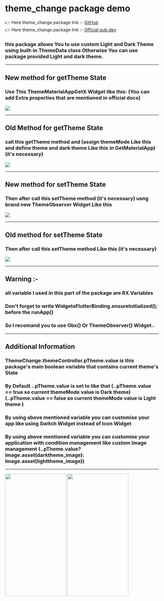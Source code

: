 # theme_change package demo
👉 Here theme_change package link :- <a href="https://github.com/sumitFlutter/theme_change">GitHub </a><br>
👉 Here theme_change package link :- <a href="https://pub.dev/packages/theme_change">Official pub.dev </a><br>
<h3>this package allows You to use custom Light and Dark Theme using built-in ThemeData class Otherwise You can use package provided Light and dark theme.</h3>
<hr>
<h2> New method for getTheme State </h2>
<h3> Use This ThemeMaterialAppGetX Widget like this: (You can add Extra properties that are mentioned in official docs)</h3>
<img src="https://github.com/user-attachments/assets/6432974b-52cd-4aaf-b9e8-bc8a5311651d"/>
<hr>
<h2> Old Method for getTheme State </h2>
<h3>call this getTheme method and (assign themeMode Like this and define theme and dark theme Like this in GetMaterialApp) (it's necessary)</h3>
<image src="https://github.com/user-attachments/assets/a9577a22-03da-4abb-b3f6-d976bf02135c"/>
 <hr>
<h2> New method for setTheme State </h2>
<h3>Then after call this setTheme method  (it's necessary) usng brand new ThemeObserver Widget Like this</h3>
<img src="https://github.com/user-attachments/assets/baee7f3b-8222-4c4d-a2d2-6448239761a1" />
  <hr>
<h2> Old method for setTheme State </h2>
<h3>Then after call this setTheme method Like this (it's necessary)</h3>
<image src="https://github.com/user-attachments/assets/a22a6d7f-8200-4b1c-b00b-0fadc434a62c" />
 <hr>
<h2> Warning :-</h2>
<h3> all variable I used in this part of the package are RX Variables</h3>
 <h3> Don't forget to write WidgetsFlutterBinding.ensureInitialized(); before the runApp() </h3>
<h3> So I recomand you to use Obx()  Or ThemeObserver() Widget.. </h3>
<hr>
<h2>Additional Information</h2>
<h3>ThemeChange.themeController.pTheme.value is this package's main boolean variable that contains current theme's State</h3>
<h3>By Default ..pTheme.value is set to like that
 (..pTheme.value == true so current themeMode value is Dark theme)
 (..pTheme.value == false so current themeMode value is Light theme )</h3>
<h3>By using above mentioned variable you can customise your app like using Switch Widget instead of Icon Widget</h3>
<h3>By using above mentioned variable you can customise your application with condition management
like custom Image management (..pTheme.value?Image.asset(darktheme_image): Image.asset(lighttheme_image))</h3><hr>
<p>
<img src="https://github.com/user-attachments/assets/76137672-ec4c-433e-b305-e32fdc354f54" height="400px" width="200px" />
<img src="https://github.com/user-attachments/assets/86fcf705-b8d6-4815-b230-03587003efc8" height="400px" width="200px" />
</p>

 
